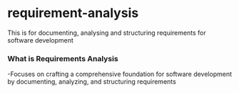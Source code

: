 # requirement-analysis
This is for documenting, analysing and structuring requirements for software development
### What is Requirements Analysis
-Focuses on crafting a comprehensive foundation for software development by documenting, analyzing, and structuring requirements
